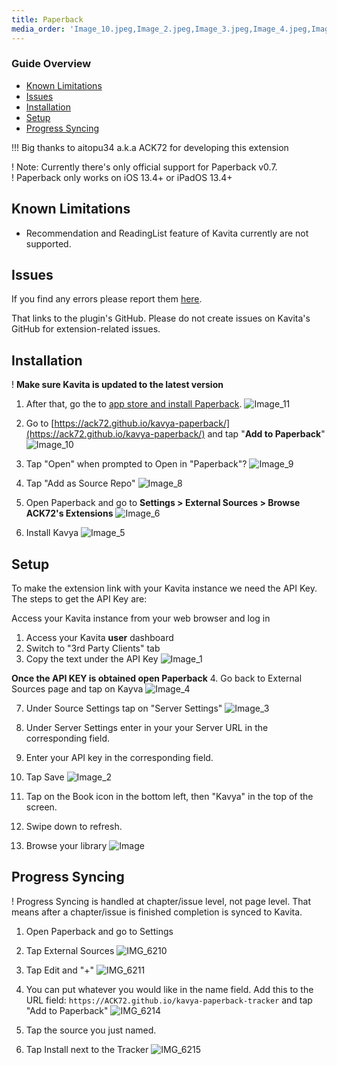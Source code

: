 ```yaml
---
title: Paperback
media_order: 'Image_10.jpeg,Image_2.jpeg,Image_3.jpeg,Image_4.jpeg,Image_5.jpeg,Image_6.jpeg,Image.jpeg,Image_11.jpeg,Image_9.jpeg,Image_1.jpeg,Image_7.jpeg,Image_8.jpeg,IMG_6211.PNG,IMG_6210.PNG,IMG_6215.PNG'
---
```


### Guide Overview
* [Known Limitations](#known-limitations)
* [Issues](#issues)
* [Installation](#installation)
* [Setup](#setup)
* [Progress Syncing](#progress-syncing)

!!! Big thanks to aitopu34 a.k.a ACK72 for developing this extension

! Note: Currently there's only official support for Paperback v0.7.<br/>
! Paperback only works on iOS 13.4+ or iPadOS 13.4+

## Known Limitations
* Recommendation and ReadingList feature of Kavita currently are not supported.

## Issues
If you find any errors please report them [here](https://github.com/ACK72/kavya-paperback/issues/new?assignees=&labels=&template=bug_report.md&title=%5BBUG%5D). 

That links to the plugin's GitHub. Please do not create issues on Kavita's GitHub for extension-related issues.

## Installation

! **Make sure Kavita is updated to the latest version**

1. After that, go the to [app store and install Paperback](https://apps.apple.com/us/app/paperback-a-komga-client/id1626613373).
![Image_11](Image_11.jpeg?resize=450,450 "Image_11")

2. Go to [https://ack72.github.io/kavya-paperback/](https://ack72.github.io/kavya-paperback/) and tap "**Add to Paperback**"
![Image_10](Image_10.jpeg?resize=450,450 "Image_10")

3. Tap "Open" when prompted to Open in "Paperback"?
![Image_9](Image_9.jpeg?resize=450,450 "Image_9")

4. Tap "Add as Source Repo"
![Image_8](Image_8.jpeg?resize=450,450 "Image_8")

5. Open Paperback and go to **Settings > External Sources > Browse ACK72's Extensions**
![Image_6](Image_6.jpeg?resize=450,450 "Image_6")

6. Install Kavya
![Image_5](Image_5.jpeg?resize=450,450 "Image_5")

## Setup

To make the extension link with your Kavita instance we need the API Key.
The steps to get the API Key are:

Access your Kavita instance from your web browser and log in
1. Access your Kavita **user** dashboard
2. Switch to "3rd Party Clients" tab
3. Copy the text under the API Key
![Image_1](Image_1.jpeg?resize=450,450 "Image_1")

**Once the API KEY is obtained open Paperback**
4. Go back to External Sources page and tap on Kayva
![Image_4](Image_4.jpeg?resize=450,450 "Image_4")

7. Under Source Settings tap on "Server Settings"
![Image_3](Image_3.jpeg?resize=450,450 "Image_3")

9. Under Server Settings enter in your your Server URL in the corresponding field.
10. Enter your API key in the corresponding field.
12. Tap Save
![Image_2](Image_2.jpeg?resize=450,450 "Image_2")


13. Tap on the Book icon in the bottom left, then "Kavya" in the top of the screen.
14. Swipe down to refresh.
15. Browse your library 
![Image](Image.jpeg?resize=450,450 "Image")

## Progress Syncing
! Progress Syncing is handled at chapter/issue level, not page level. That means after a chapter/issue is finished completion is synced to Kavita.

1. Open Paperback and go to Settings
2. Tap External Sources
![IMG_6210](IMG_6210.PNG?resize=450,450 "IMG_6210")

3. Tap Edit and "+"
![IMG_6211](IMG_6211.PNG?resize=450,450 "IMG_6211")

4. You can put whatever you would like in the name field. Add this to the URL field: `https://ACK72.github.io/kavya-paperback-tracker` and tap "Add to Paperback"
![IMG_6214](IMG_6214.PNG?resize=450,450 "IMG_6214")

5. Tap the source you just named.
6. Tap Install next to the Tracker
![IMG_6215](IMG_6215.PNG?resize=450,450 "IMG_6215")